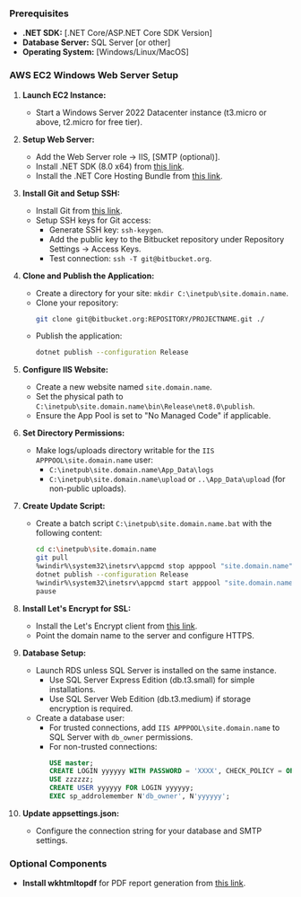 ### Prerequisites
- **.NET SDK:** [.NET Core/ASP.NET Core SDK Version]
- **Database Server:** SQL Server [or other]
- **Operating System:** [Windows/Linux/MacOS]

### AWS EC2 Windows Web Server Setup
1. **Launch EC2 Instance:**
   - Start a Windows Server 2022 Datacenter instance (t3.micro or above, t2.micro for free tier).

2. **Setup Web Server:**
   - Add the Web Server role -> IIS, [SMTP (optional)].
   - Install .NET SDK (8.0 x64) from [this link](https://aka.ms/dotnet-download).
   - Install the .NET Core Hosting Bundle from [this link](https://dotnet.microsoft.com/permalink/dotnetcore-current-windows-runtime-bundle-installer).

3. **Install Git and Setup SSH:**
   - Install Git from [this link](https://git-scm.com/download/win).
   - Setup SSH keys for Git access:
     - Generate SSH key: `ssh-keygen`.
     - Add the public key to the Bitbucket repository under Repository Settings -> Access Keys.
     - Test connection: `ssh -T git@bitbucket.org`.

4. **Clone and Publish the Application:**
   - Create a directory for your site: `mkdir C:\inetpub\site.domain.name`.
   - Clone your repository: 
     ```bash
     git clone git@bitbucket.org:REPOSITORY/PROJECTNAME.git ./
     ```
   - Publish the application:
     ```bash
     dotnet publish --configuration Release
     ```

5. **Configure IIS Website:**
   - Create a new website named `site.domain.name`.
   - Set the physical path to `C:\inetpub\site.domain.name\bin\Release\net8.0\publish`.
   - Ensure the App Pool is set to "No Managed Code" if applicable.

6. **Set Directory Permissions:**
   - Make logs/uploads directory writable for the `IIS APPPOOL\site.domain.name` user:
     - `C:\inetpub\site.domain.name\App_Data\logs`
     - `C:\inetpub\site.domain.name\upload` or `..\App_Data\upload` (for non-public uploads).

7. **Create Update Script:**
   - Create a batch script `C:\inetpub\site.domain.name.bat` with the following content:
     ```bash
     cd c:\inetpub\site.domain.name
     git pull
     %windir%\system32\inetsrv\appcmd stop apppool "site.domain.name"
     dotnet publish --configuration Release
     %windir%\system32\inetsrv\appcmd start apppool "site.domain.name"
     pause
     ```

8. **Install Let's Encrypt for SSL:**
   - Install the Let's Encrypt client from [this link](https://www.win-acme.com/).
   - Point the domain name to the server and configure HTTPS.

9. **Database Setup:**
   - Launch RDS unless SQL Server is installed on the same instance.
     - Use SQL Server Express Edition (db.t3.small) for simple installations.
     - Use SQL Server Web Edition (db.t3.medium) if storage encryption is required.
   - Create a database user:
     - For trusted connections, add `IIS APPPOOL\site.domain.name` to SQL Server with `db_owner` permissions.
     - For non-trusted connections:
       ```sql
       USE master;
       CREATE LOGIN yyyyyy WITH PASSWORD = 'XXXX', CHECK_POLICY = OFF, CHECK_EXPIRATION = OFF;
       USE zzzzzz;
       CREATE USER yyyyyy FOR LOGIN yyyyyy;
       EXEC sp_addrolemember N'db_owner', N'yyyyyy';
       ```

10. **Update appsettings.json:**
    - Configure the connection string for your database and SMTP settings.

### Optional Components
- **Install wkhtmltopdf** for PDF report generation from [this link](https://wkhtmltopdf.org/downloads.html).

